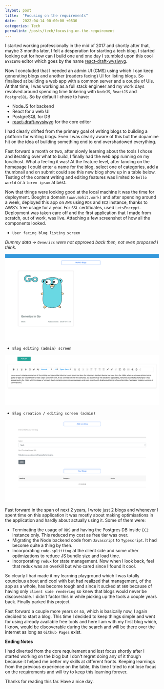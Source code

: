 ```yaml
---
layout: post
title:  "Focusing on the requirements"
date:   2022-04-14 00:00:00 +0530
categories: Tech
permalink: /posts/tech/focusing-on-the-requirement
---
```


I started working professionally in the mid of 2017 and shortly after that, maybe 3 months later, I felt a desperation for starting a tech blog. I started looking out for how can I build one and one day I stumbled upon this cool `WYSIWYG` editor which goes by the name [react-draft-wysiwyg](https://www.npmjs.com/package/react-draft-wysiwyg).

Now I concluded that I needed an admin UI (CMS) using which I can keep generating blogs and another (readers facing) UI for listing blogs. So finalised at building a web app with a common server and a couple of UIs. At that time, I was working as a full stack engineer and my work days revolved around spending time tinkering with `NodeJS`, `ReactJS` and `PostgreSQL`. So by default I chose to have:

- NodeJS for backend
- React for a web UI
- PostgreSQL for DB
- [react-draft-wysiwyg](https://www.npmjs.com/package/react-draft-wysiwyg) for the core editor

I had clearly drifted from the primary goal of writing blogs to building a platform for writing blogs. Even I was clearly aware of this but the dopamine hit on the idea of building something end to end overshadowed everything.

Fast forward a month or two, after slowly learning about the tools I chose and iterating over what to build, I finally had the web app running on my localhost. What a feeling it was! At the feature level, after landing on the homepage I could enter a name for the blog, select one of categories, add a thumbnail and on submit could see this new blog show up in a table below. Testing of the content writing and editing features was limited to `hello world` or a `lorem ipsum` at best.

Now that things were looking good at the local machine it was the time for deployment. Bought a domain `(www.mohit.work)` and after spending around a week, deployed this app on `AWS` using `RDS` and `EC2` instance, thanks to AWS's free usage for a year. For `SSL` certificates, used `LetsEncrypt`. Deployment was taken care off and the first application that I made from scratch, out of work, was live. Attaching a few screenshot of how all the components looked.

- `User facing blog listing screen`

*Dummy data -> `Generics` were not approved back then, not even proposed I think.*

![User facing blog listing screen](/assets/bloglisting-1.png "User facing blog listing screen")

- `Blog editing (admin) screen`

![Blog editing (admin) screen](/assets/editor-1.png "Blog editing (admin) screen")

- `Blog creation / editing screen (admin)`

![Blog creation / editing screen (admin) screen](/assets/cmsbloggenerator-1.png "Blog creation / editing screen (admin) screen")

Fast forward in the span of next 2 years, I wrote just 2 blogs and whenever I spent time on this application it was mostly about making optimisations in the application and hardly about actually using it. Some of them were:

- Terminating the usage of `RDS` and having the Postgres DB inside `EC2` instance only. This reduced my cost as free tier was over.
- Migrating the Node backend code from `Javascript` to `Typescript`. It had become quite a thing by then.
- Incorporating `code-splitting` at the client side and some other optimizations to reduce JS bundle size and load time.
- Incorporating `redux` for state management. Now when I look back, feel that redux was an overkill but who cared since I found it cool.

So clearly I had made it my learning playground which I was totally councious about and cool with but had realized that management, of the app as a whole, has become tough and since it sucked at `SEO` because of having only `client side rendering` so knew that blogs would never be discoverable. I didn't factor this in while picking up the tools a couple years back. Finally parked this project.

Fast forward a couple more years or so, which is basically now, I again decided to start a blog. This time I decided to keep things simple and went for using already available free tools and here I am with my first blog which, I know, would be discoverable during the search and will be there over the internet as long as `Github Pages` exist.

**Ending Notes**

I had diverted from the core requirement and lost focus shortly after I started working on the blog but I don't regret doing any of it though because it helped me better my skills at different fronts. Keeping learnings from the previous experience on the table, this time I tried to not lose focus on the requirements and will try to keep this learning forever.

Thanks for reading this far. Have a nice day.